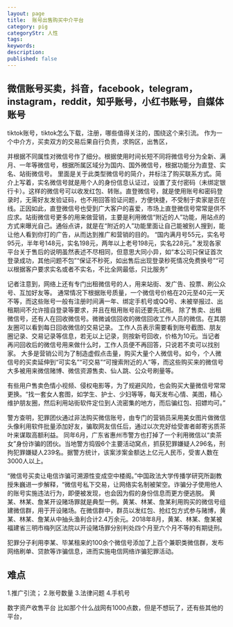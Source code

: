 ```yaml
---
layout: page
title:  账号出售购买中介平台
category: pig
categoryStr: 人性
tags:
keywords:
description:
published: false
---
```


## 微信账号买卖，抖音，facebook，telegram，instagram，reddit，知乎账号，小红书账号，自媒体账号
tiktok账号，tiktok怎么下载，注册，哪些值得关注的，围绕这个来引流。
作为一个中介方，买卖双方的交易后果自行负责，求购区，出售区，

并根据不同属性对微信号作了细分。根据使用时间长短不同将微信号分为全新、满月、一年等微信号，根据所属区域分为国内、国外微信号，根据功能分为直登、实名、站街微信号。
里面是关于此类型微信号的简介，并标注了购买联系方式。简介上写着，实名微信号就是用个人的身份信息认证过，设置了支付密码（未绑定银行卡）。这样的微信号可以收发红包、转账。直登微信号，就是使用账号和密码登录时，无需好友发验证码，也不用回答验证问题，方便快捷，不受制于卖家是否在线。正因如此，直登微信号也受到广大客户的喜爱，市场上直登微信号常常是供不应求。站街微信号更多的用来做营销，主要是利用微信“附近的人”功能，用站点的方式来曝光自己。通俗点讲，就是在“附近的人”功能里面让自己能被别人搜到，能让他人看到你打的广告，从而达到推广和营销的目的。
“国内满月号55元，实名号95元，半年号148元，实名198元，两年以上老号198元，实名228元。”
发现各家平台关于售后的说明虽然表述不尽相同，但意思大同小异，如“本公司只保证首次登录成功，其他问题不包”“保证不秒死，如出售后出现登录秒死情况免费换号”“可以根据客户要求实名或者不实名，不比全网最低，只比服务”

记者注意到，网络上还有专门出租微信号的人，用来站街、发广告、投票、刷公众号、互加好友等。
通常情况下根据账号质量，一个微信号价格在20元至40元一天不等，而这些账号一般有注册时间满一年、绑定手机号或QQ号、未被举报过、出租期间不允许擅自登录等要求，并且在租用账号前还要先试用。
除了售卖、出租微信号，还有人在回收微信号。微微诚信回收的微信回收工作人员的微信。在其朋友圈可以看到每日回收微信的交易记录。
工作人员表示需要看到账号截图、朋友圈记录、交易记录等信息，若无以上记录，则按新号回收，价格为10元。当记者再问回收后的微信号用来做什么时，工作人员便不再回答，只说若不卖可以找别家。
大多是营销公司为了制造虚假点击量，购买大量个人微信号。如今，个人微信号的买卖延伸到“可实名”“可交易”“可搜索附近的人”等，而这些购买来的微信号大多被用来微信赌博、微信资源售卖、仙人跳、公众号刷量等。

有些用户售卖色情小视频、侵权电影等，为了规避风险，也会购买大量微信号常常更换。“找一套女人套图，如学生、护士、少妇等等，每天发布心情、美图，精心维护朋友圈，然后利用站街软件定位到人流密集的地方，而后骗红包、招嫖均可。”

警方查明，犯罪团伙通过非法购买微信账号，由专门的营销员采用美女图片做微信头像利用软件批量添加好友，骗取网友信任后，通过以次充好给受害者邮寄劣质茶叶来谋取高额利益。
同年6月，广东省惠州市警方也打掉了一个利用微信以“卖茶女”身份诈骗的团伙。当地警方捣毁6个主要活动窝点，抓获犯罪嫌疑人296名，刑拘犯罪嫌疑人239名。据警方统计，该案涉案金额达上亿元人民币，受害人数在3000人以上。

“微信号买卖让电信诈骗可溯源性变成空中楼阁。”中国政法大学传播学研究所副教授朱巍进一步解释，“微信号私下交易，让网络实名制被架空。诈骗分子使用他人的账号实施违法行为，即便被发现，也会因为假的身份信息而更方便逃脱。
黄某、林某、詹某开设赌场罪就是典型一例。黄某、林某、詹某利用购买的微信号组建微信群，用于开设赌场。在微信群中，群员以发红包、抢红包方式参与赌博，黄某、林某、詹某从中抽头渔利合计2.4万余元。2018年8月，黄某、林某、詹某被福建省三明市梅列区法院以开设赌场罪分别判处四个月至六个月不等的有期徒刑。

犯罪分子利用李某、毕某租来的100余个微信号添加了上百个兼职类微信群，发布网络刷单、贷款等诈骗信息，进而实施电信网络诈骗犯罪活动。

## 难点
1.推广引流；
2.账号数量
3.法律问题
4.手机号

数字资产收售平台
比如那个什么战网有1000点数，但是不想玩了，还有些其他的平台，



